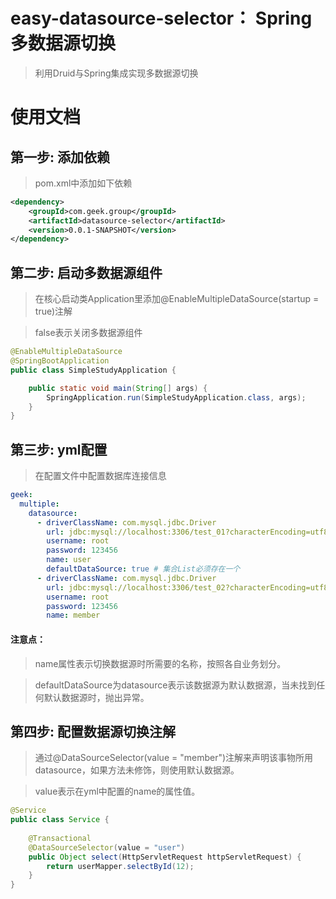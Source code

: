 # <strong>easy-datasource-selector：</strong> Spring多数据源切换
> 利用Druid与Spring集成实现多数据源切换

# 使用文档

## 第一步: 添加依赖
> pom.xml中添加如下依赖

```xml
<dependency>
    <groupId>com.geek.group</groupId>
    <artifactId>datasource-selector</artifactId>
    <version>0.0.1-SNAPSHOT</version>
</dependency>
```
## 第二步: 启动多数据源组件
> 在核心启动类Application里添加@EnableMultipleDataSource(startup = true)注解

> false表示关闭多数据源组件

```java
@EnableMultipleDataSource
@SpringBootApplication
public class SimpleStudyApplication {

    public static void main(String[] args) {
        SpringApplication.run(SimpleStudyApplication.class, args);
    }
}
```

## 第三步: yml配置
> 在配置文件中配置数据库连接信息

```yaml
geek:
  multiple:
    datasource:
      - driverClassName: com.mysql.jdbc.Driver
        url: jdbc:mysql://localhost:3306/test_01?characterEncoding=utf8
        username: root
        password: 123456
        name: user
        defaultDataSource: true # 集合List必须存在一个
      - driverClassName: com.mysql.jdbc.Driver
        url: jdbc:mysql://localhost:3306/test_02?characterEncoding=utf8
        username: root
        password: 123456
        name: member
```

#### 注意点：
> name属性表示切换数据源时所需要的名称，按照各自业务划分。

> defaultDataSource为datasource表示该数据源为默认数据源，当未找到任何默认数据源时，抛出异常。

## 第四步: 配置数据源切换注解
> 通过@DataSourceSelector(value = "member")注解来声明该事物所用datasource，如果方法未修饰，则使用默认数据源。

> value表示在yml中配置的name的属性值。

```java
@Service
public class Service {
    
    @Transactional
    @DataSourceSelector(value = "user")
    public Object select(HttpServletRequest httpServletRequest) {
        return userMapper.selectById(12);
    }
}
```
